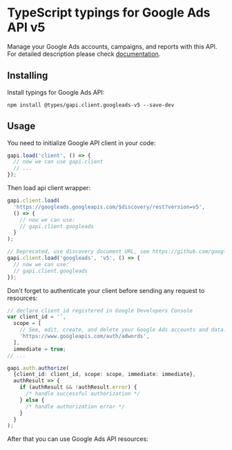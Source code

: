 # TypeScript typings for Google Ads API v5

Manage your Google Ads accounts, campaigns, and reports with this API.
For detailed description please check [documentation](https://developers.google.com/google-ads/api/).

## Installing

Install typings for Google Ads API:

```
npm install @types/gapi.client.googleads-v5 --save-dev
```

## Usage

You need to initialize Google API client in your code:

```typescript
gapi.load('client', () => {
  // now we can use gapi.client
  // ...
});
```

Then load api client wrapper:

```typescript
gapi.client.load(
  'https://googleads.googleapis.com/$discovery/rest?version=v5',
  () => {
    // now we can use:
    // gapi.client.googleads
  }
);
```

```typescript
// Deprecated, use discovery document URL, see https://github.com/google/google-api-javascript-client/blob/master/docs/reference.md#----gapiclientloadname----version----callback--
gapi.client.load('googleads', 'v5', () => {
  // now we can use:
  // gapi.client.googleads
});
```

Don't forget to authenticate your client before sending any request to resources:

```typescript
// declare client_id registered in Google Developers Console
var client_id = '',
  scope = [
    // See, edit, create, and delete your Google Ads accounts and data.
    'https://www.googleapis.com/auth/adwords',
  ],
  immediate = true;
// ...

gapi.auth.authorize(
  {client_id: client_id, scope: scope, immediate: immediate},
  authResult => {
    if (authResult && !authResult.error) {
      /* handle successful authorization */
    } else {
      /* handle authorization error */
    }
  }
);
```

After that you can use Google Ads API resources: <!-- TODO: make this work for multiple namespaces -->

```typescript

```

